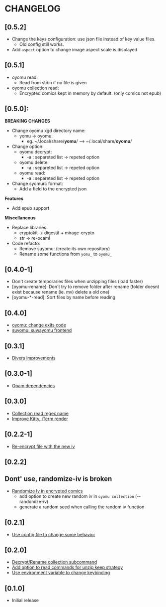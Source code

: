 # CHANGELOG

## [0.5.2]
- Change the keys configuration: use json file instead of key value files.
    - Old config still works.
- Add `aspect` option to change image aspect scale is displayed

## [0.5.1]
- oyomu read:
    - Read from stdin if no file is given
- oyomu collection read: 
    - Encrypted comics kept in memory by default. (only comics not epub)

## [0.5.0]:
**BREAKING CHANGES**
- Change oyomu xgd directory name:
    - yomu -> oyomu:
        - eg. ~/.local/share/**yomu**/ --> ~/.local/share/**oyomu**/
- Change option:
    - oyomu decrypt: 
        - \-a : separeted list -> repeted option
    - oyomu delete:
        - \-a : separeted list -> repeted option
    - oyomu read:
        - \-a : separeted list -> repeted option
- Change syomurc format:
    - Add a field to the encrypted json

**Features**
- Add epub support

**Miscellaneous**
- Replace libraries:
    - cryptokit -> digestif + mirage-crypto
    - str -> re-ocaml
- Code refacto:
    - Remove suyomu: (create its own repository)
    - Rename some functions from `yomu_` to `oyomu_`


## [0.4.0-1]
- Don't create temporaries files when unzipping files (load faster)
- [oyomu-rename]: Don't try to remove folder after rename (folder doesnt exist because rename (ie. mv) delete a old one)
- [oyomu-*-read]: Sort files by name before reading

## [0.4.0]
- [oyomu: change exits code](https://codeberg.org/EruEri/oyomu/pulls/16)
- [suyomu: suwayomu frontend](https://codeberg.org/EruEri/oyomu/pulls/15)

## [0.3.1]
- [Divers improvements](https://github.com/EruEri/oyomu/pull/13)

## [0.3.0-1]
- [Opam dependencies](https://github.com/EruEri/oyomu/pull/12)

## [0.3.0]
- [Collection read regex name](https://github.com/EruEri/oyomu/pull/10)
- [Improve Kitty, iTerm render](https://github.com/EruEri/oyomu/pull/9)

## [0.2.2-1]
- [Re-encrypt file with the new iv](https://github.com/EruEri/oyomu/pull/8)

## [0.2.2]
## Dont' use, randomize-iv is broken
- [Randomize Iv in encrypted comics](https://github.com/EruEri/oyomu/pull/7)
    - add option to create new random iv in ```oyomu collection``` (--randomize-iv)
    - generate a random seed when calling the random iv function

## [0.2.1]
- [Use config file to change some behavior](https://github.com/EruEri/oyomu/pull/5)

## [0.2.0]
- [Decrypt/Rename collection subcommand](https://github.com/EruEri/oyomu/pull/3)
- [Add option to read commands for unzip keep strategy](https://github.com/EruEri/oyomu/pull/2)
- [Use environment variable to change keybinding ](https://github.com/EruEri/oyomu/pull/1)

## [0.1.0]
- Inilial release
